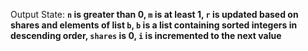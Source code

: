 Output State: **`n` is greater than 0, `m` is at least 1, `r` is updated based on shares and elements of list `b`, `b` is a list containing sorted integers in descending order, `shares` is 0, `i` is incremented to the next value**
